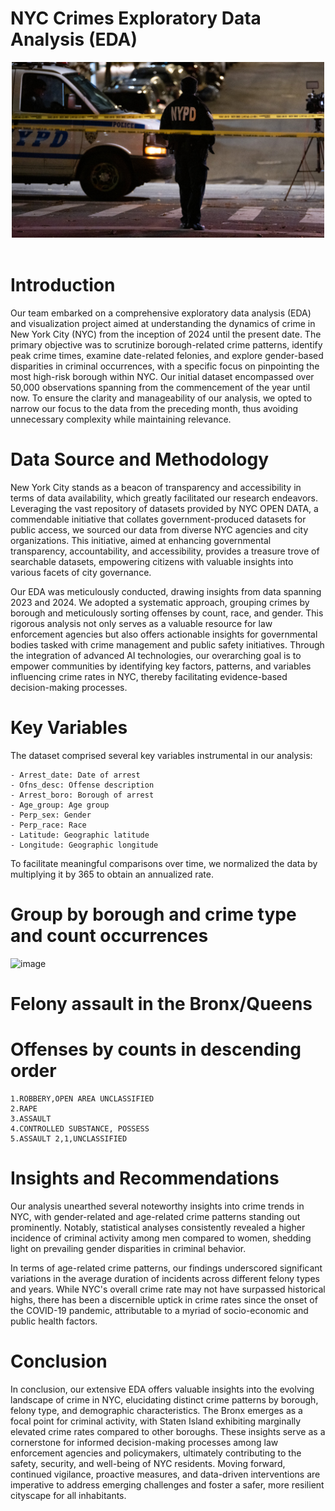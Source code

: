 # NYC Crimes Exploratory Data Analysis (EDA)

<div style="text-align:center">
    <img src="nypd image.jpeg" style="width:500px;" />
</div>
<br />

# Introduction

Our team embarked on a comprehensive exploratory data analysis (EDA) and visualization project aimed at understanding the dynamics of crime in New York City (NYC) from the inception of 2024 until the present date. The primary objective was to scrutinize borough-related crime patterns, identify peak crime times, examine date-related felonies, and explore gender-based disparities in criminal occurrences, with a specific focus on pinpointing the most high-risk borough within NYC. Our initial dataset encompassed over 50,000 observations spanning from the commencement of the year until now. To ensure the clarity and manageability of our analysis, we opted to narrow our focus to the data from the preceding month, thus avoiding unnecessary complexity while maintaining relevance.

# Data Source and Methodology

New York City stands as a beacon of transparency and accessibility in terms of data availability, which greatly facilitated our research endeavors. Leveraging the vast repository of datasets provided by NYC OPEN DATA, a commendable initiative that collates government-produced datasets for public access, we sourced our data from diverse NYC agencies and city organizations. This initiative, aimed at enhancing governmental transparency, accountability, and accessibility, provides a treasure trove of searchable datasets, empowering citizens with valuable insights into various facets of city governance.

Our EDA was meticulously conducted, drawing insights from data spanning 2023 and 2024. We adopted a systematic approach, grouping crimes by borough and meticulously sorting offenses by count, race, and gender. This rigorous analysis not only serves as a valuable resource for law enforcement agencies but also offers actionable insights for governmental bodies tasked with crime management and public safety initiatives. Through the integration of advanced AI technologies, our overarching goal is to empower communities by identifying key factors, patterns, and variables influencing crime rates in NYC, thereby facilitating evidence-based decision-making processes.

# Key Variables

The dataset comprised several key variables instrumental in our analysis:

    - Arrest_date: Date of arrest
    - Ofns_desc: Offense description
    - Arrest_boro: Borough of arrest
    - Age_group: Age group
    - Perp_sex: Gender
    - Perp_race: Race
    - Latitude: Geographic latitude
    - Longitude: Geographic longitude

To facilitate meaningful comparisons over time, we normalized the data by multiplying it by 365 to obtain an annualized rate.

 # Group by borough and crime type and count occurrences
![image](https://github.com/amos6224/group5-project1/assets/163084245/1588d0d2-b74d-4475-9d62-47fd71668a66)


# Felony assault in the Bronx/Queens
# Offenses by counts in descending order
    1.ROBBERY,OPEN AREA UNCLASSIFIED
    2.RAPE 
    3.ASSAULT
    4.CONTROLLED SUBSTANCE, POSSESS
    5.ASSAULT 2,1,UNCLASSIFIED
   

# Insights and Recommendations

Our analysis unearthed several noteworthy insights into crime trends in NYC, with gender-related and age-related crime patterns standing out prominently. Notably, statistical analyses consistently revealed a higher incidence of criminal activity among men compared to women, shedding light on prevailing gender disparities in criminal behavior.

In terms of age-related crime patterns, our findings underscored significant variations in the average duration of incidents across different felony types and years. While NYC's overall crime rate may not have surpassed historical highs, there has been a discernible uptick in crime rates since the onset of the COVID-19 pandemic, attributable to a myriad of socio-economic and public health factors.

# Conclusion

In conclusion, our extensive EDA offers valuable insights into the evolving landscape of crime in NYC, elucidating distinct crime patterns by borough, felony type, and demographic characteristics. The Bronx emerges as a focal point for criminal activity, with Staten Island exhibiting marginally elevated crime rates compared to other boroughs. These insights serve as a cornerstone for informed decision-making processes among law enforcement agencies and policymakers, ultimately contributing to the safety, security, and well-being of NYC residents. Moving forward, continued vigilance, proactive measures, and data-driven interventions are imperative to address emerging challenges and foster a safer, more resilient cityscape for all inhabitants.













































